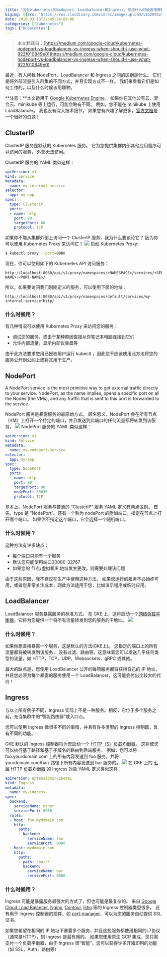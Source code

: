 ```yaml
---
title: "对比Kubernetes的Nodeport、Loadbalancer和Ingress，考虑什么时候该用哪种"
bigimg: [{src: "https://res.cloudinary.com/imroc/image/upload/v1520952425/blog/k8s/scifi-banner.jpg", desc: "ingress"}]
date: 2018-03-13T22:45:26+08:00
categories: ["kubernetes"]
tags: ["kubernetes"]
---
```

> 本文翻译自：[https://medium.com/google-cloud/kubernetes-nodeport-vs-loadbalancer-vs-ingress-when-should-i-use-what-922f010849e0](https://medium.com/google-cloud/kubernetes-nodeport-vs-loadbalancer-vs-ingress-when-should-i-use-what-922f010849e0)

最近，有人问我 NodePort，LoadBalancer 和 Ingress 之间的区别是什么。 它们是将外部流量引入群集的不同方式，并且实现方式不一样。 我们来看看它们是如何工作的，以及什么时候该用哪种。  
  
**注意：**本文适用于 [Google Kubernetes Engine](https://cloud.google.com/kubernetes-engine/)。 如果你在其他公有云、混合云、minikube 等上运行，可能会略有不同。 例如，您不能在 minikube 上使用 LoadBalancer。 我也没有深入技术细节。 如果您有兴趣了解更多，[官方文档](https://kubernetes.io/docs/concepts/services-networking/service/)是一个很好的资源！

## ClusterIP
ClusterIP 服务是默认的 Kubernetes 服务。 它为您提供集群内部其他应用程序可以访问的服务， 外部无法访问。  
  
ClusterIP 服务的 YAML 类似这样：
``` yaml
apiVersion: v1
kind: Service
metadata:  
  name: my-internal-service
selector:    
  app: my-app
spec:
  type: ClusterIP
  ports:  
  - name: http
    port: 80
    targetPort: 80
    protocol: TCP
```

如果你不能从集群外部上访问一个 ClusterIP 服务，我为什么要谈论它？ 因为你可以使用 Kubernetes Proxy 来访问它！
<img src="https://res.cloudinary.com/imroc/image/upload/v1520947097/blog/k8s/kubernetes-proxy.png">
启动 Kubernetes Proxy:
``` bash
$ kubectl proxy --port=8080
```
现在，你可以使用如下的 Kubernetes API 访问服务：
```
http://localhost:8080/api/v1/proxy/namespaces/<NAMESPACE>/services/<SERVICE-NAME>:<PORT-NAME>/
```
所以，如果要访问我们刚刚定义的服务，可以使用下面的地址：
```
http://localhost:8080/api/v1/proxy/namespaces/default/services/my-internal-service:http/
```

### 什么时候用？
有几种情况可以使用 Kubernetes Proxy 来访问您的服务：

- 调试您的服务，或由于某种原因直接从你笔记本电脑连接到它们
- 允许内部流量，显示内部仪表盘等

由于此方法要求您用已授权用户运行 kubectl ，因此您不应该使用此方法将您的服务公开到公网上或将其用于生产。

## NodePort
A NodePort service is the most primitive way to get external traffic directly to your service. NodePort, as the name implies, opens a specific port on all the Nodes (the VMs), and any traffic that is sent to this port is forwarded to the service.

NodePort 服务是暴露服务的最原始方式。 顾名思义，NodePort 会在所有节点（VM）上打开一个特定的端口，并且发送到此端口的任何流量都将转发到该服务。
<img src="https://res.cloudinary.com/imroc/image/upload/v1520948622/blog/k8s/kubernetes-nodeport.png">
NodePort 服务的 YAML 类似这样：
``` yaml
apiVersion: v1
kind: Service
metadata:  
  name: my-nodeport-service
selector:    
  app: my-app
spec:
  type: NodePort
  ports:  
  - name: http
    port: 80
    targetPort: 80
    nodePort: 30036
    protocol: TCP
```
基本上，NodePort 服务与普通的 “ClusterIP” 服务 YAML 定义有两点区别。 首先，type 是 “NodePort”。还有一个称为 nodePort 的附加端口，指定在节点上打开哪个端口。 如果你不指定这个端口，它会选择一个随机端口。
### 什么时候用？
这种方法有许多缺点：

- 每个端口只能有一个服务
- 默认您只能使用端口30000-32767
- 如果您的 节点/虚拟机IP 地址发生更改，则需要处理该问题

由于这些原因，我不建议在生产中使用这种方法。 如果您运行的服务不必始终可用，或者您非常关注成本，则此方法适用于您，比如演示程序或临时应用。

## LoadBalancer
LoadBalancer 服务暴露服务的标准方式。 在 GKE 上，这将启动一个[网络负载平衡器](https://cloud.google.com/compute/docs/load-balancing/network/)，它将为您提供一个将所有流量转发到您的服务的IP地址。
<img src="http://res.cloudinary.com/imroc/image/upload/v1520949676/blog/k8s/kubernetes-loadbalancer.png">
### 什么时候用？
如果你想直接暴露一个服务，这是默认的方法(GKE上)。 您指定的端口上的所有流量都将被转发到该服务， 没有过滤、路由等。这意味着您可以发送几乎任何类型的流量，如 HTTP，TCP，UDP，Websockets，gRPC 或其他。

最大的缺点是，您使用 LoadBalancer 公开的每项服务都将获得自己的 IP 地址，并且您必须为每个暴露的服务使用一个 LoadBalancer，这可能会付出比较大的代价！

## Ingress
与以上所有例子不同，Ingress 实际上不是一种服务。相反，它位于多个服务之前，充当集群中的“智能路由器”或入口点。

您可以使用 Ingress 做很多不同的事情，并且有许多类型的 Ingress 控制器，具有不同的功能。

GKE 默认的 Ingress 控制器将为您启动一个 [HTTP（S）负载均衡器](https://cloud.google.com/compute/docs/load-balancing/http/)。 这将使您可以执行基于路径和基于子域名的路由到后端服务。 例如，您可以将 foo.yourdomain.com 上的所有内容发送到 foo 服务，并将 yourdomain.com/bar/ 路径下所有内容发送到 bar 服务的。
<img src="https://res.cloudinary.com/imroc/image/upload/v1520951161/blog/k8s/kubernetes-ingress.png">
在 GKE 上的 [七层 HTTP 负载均衡器](https://cloud.google.com/compute/docs/load-balancing/http/) 的 Ingress 对象 YAML 定义类似这样：
``` yaml
apiVersion: extensions/v1beta1
kind: Ingress
metadata:
  name: my-ingress
spec:
  backend:
    serviceName: other
    servicePort: 8080
  rules:
  - host: foo.mydomain.com
    http:
      paths:
      - backend:
          serviceName: foo
          servicePort: 8080
  - host: mydomain.com
    http:
      paths:
      - path: /bar/*
        backend:
          serviceName: bar
          servicePort: 8080
```
### 什么时候用？
Ingress 可能是暴露服务最强大的方式了，但也可能是最复杂的。 来自 [Google Cloud Load Balancer](https://cloud.google.com/kubernetes-engine/docs/tutorials/http-balancer), [Nginx](https://github.com/kubernetes/ingress-nginx), [Contour](https://github.com/heptio/contour), [Istio](https://istio.io/docs/tasks/traffic-management/ingress.html) 等的 Ingress 控制器类型很多。 还有用于 Ingress 控制器的插件，如 [cert-manager](https://github.com/jetstack/cert-manager)，可以为您的服务自动提供 SSL 证书。

如果您希望在相同的 IP 地址下暴露多个服务，并且这些服务都使用相同的L7协议（通常是HTTP），则 Ingress 是最有用的。 如果您使用原生 GCP 集成，您只需支付一个负载平衡器，由于 Ingress 很“智能”，您可以获得许多开箱即用的功能（如 SSL，Auth，路由等）

